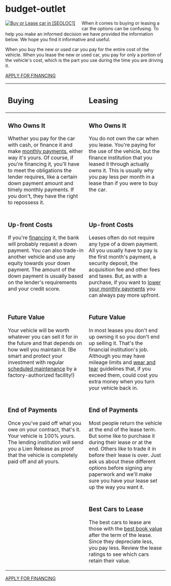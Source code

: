 # budget-outlet
<STYLE type=text/css>
    th { text-align:left;}
    td { vertical-align:top;}
</STYLE>
<A title="Apply for Financing at [DEALERNAME]" style="FLOAT: left" href="[FINANCE]"><IMG style="MARGIN: 0px 20px 15px 0px" alt="Buy or Lease car in [SEOLOC1]" src="/dealerimages/Dealer%204697%20Images/content/buy-vs-leasing-car.jpg"></A>
<P>When it comes to buying or leasing a car the options can be confusing. To help you make an informed decision we have provided the information below. We hope you find it informative and useful. </P>
<P>When you buy the new or used car you pay for the entire cost of the vehicle. When you lease the new or used car, you pay for only a portion of the vehicle's cost, which is the part you use during the time you are driving it.</P>
<P><A title="Vehicle Financing at [DEALERNAME]" class="btn left" href="[FINANCE]">APPLY FOR FINANCING</A></P>
<TABLE class=clear cellSpacing=15 cellPadding=0 border=0>
    <THEAD>
        <TR>
            <TH>
            <H2>Buying</H2>
            </TH>
            <TH>
            <H2>Leasing</H2>
            </TH>
        </TR>
    </THEAD>
    <TBODY>
        <TR>
            <TD>
            <H3>Who Owns It</H3>
            <P>Whether you pay for the car with cash, or finance it and make <A href="/page/car-payment-calculator?masterpage=car-finance">monthly payments</A>, either way it's yours. Of course, if you're financing it, you'll have to meet the obligations the lender requires, like a certain down payment amount and timely monthly payments. If you don't, they have the right to repossess it.</P>
            </TD>
            <TD>
            <H3>Who Owns It</H3>
            <P>You do not own the car when you lease. You're paying for the use of the vehicle, but the finance institution that you leased it through actually owns it. This is usually why you pay less per month in a lease than if you were to buy the car.</P>
            </TD>
        </TR>
        <TR>
            <TD>
            <H3>Up-front Costs</H3>
            <P>If you're <A href="[FINANCE]">financing</A> it, the bank will probably request a down payment. You can also trade-in another vehicle and use any equity towards your down payment. The amount of the down payment is usually based on the lender's requirements and your credit score. </P>
            </TD>
            <TD>
            <H3>Up-front Costs</H3>
            <P>Leases often do not require any type of a down payment. All you usually have to pay is the first month's payment, a security deposit, the acquisition fee and other fees and taxes. But, as with a purchase, if you want to <A href="[FINANCE]">lower your monthly payments</A> you can always pay more upfront. </P>
            </TD>
        </TR>
        <TR>
            <TD>
            <H3>Future Value</H3>
            <P>Your vehicle will be worth whatever you can sell it for in the future and that depends on how well you maintain it. (Be smart and protect your investment with regular <A href="[SERVICE]">scheduled maintenance</A> by a factory-authorized facility!)</P>
            </TD>
            <TD>
            <H3>Future Value</H3>
            <P>In most leases you don't end up owning it so you don't end up selling it. That's the financial institution's job. Although you may have mileage limits and <A href="[SERVICE]">wear and tear</A> guidelines that, if you exceed them, could cost you extra money when you turn your vehicle back in.</P>
            </TD>
        </TR>
        <TR>
            <TD>
            <H3>End of Payments</H3>
            <P>Once you've paid off what you owe on your contract, that's it. Your vehicle is 100% yours. The lending institution will send you a Lien Release as proof that the vehicle is completely paid off and all yours.</P>
            </TD>
            <TD>
            <H3>End of Payments</H3>
            <P>Most people return the vehicle at the end of the lease term. But some like to purchase it during their lease or at the end. Others like to trade it in before their lease is over. Just ask us about these different options before signing any paperwork and we'll make sure you have your lease set up the way you want it.</P>
            </TD>
        </TR>
        <TR>
            <TD>&nbsp;</TD>
            <TD>
            <H3>Best Cars to Lease</H3>
            <P>The best cars to lease are those with the <A href="[VALUETRADE]">best book value</A> after the term of the lease. Since they depreciate less, you pay less. Review the lease ratings to see which cars retain their value. </P>
            </TD>
        </TR>
    </TBODY>
</TABLE>
<P><A title="Vehicle Financing in [SEOLOC1]" class=btn href="[FINANCE]">APPLY FOR FINANCING</A></P>
